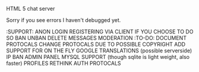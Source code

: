 HTML 5 chat server


Sorry if you see errors I haven't debugged yet.

:SUPPORT:
 ANON LOGIN
 REGISTERING VIA CLIENT IF YOU CHOOSE TO DO SO
 BAN
 UNBAN
 DELETE MESSAGES
 MODERATION
:TO-DO:
 DOCUMENT PROTOCALS
 CHANGE PROTOCALS DUE TO POSSIBLE COPYRIGHT
 ADD SUPPORT FOR ON THE FLY GOOGLE TRANSLATIONS (possible serverside)
 IP BAN
 ADMIN PANEL
 MYSQL SUPPORT (though sqlite is light weight, also faster)
 PROFILES
 RETHINK AUTH PROTOCALS
